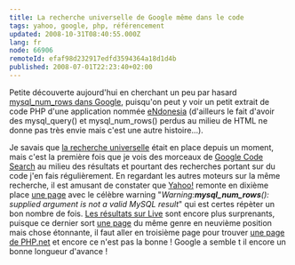 ```yaml
---
title: La recherche universelle de Google même dans le code
tags: yahoo, google, php, référencement
updated: 2008-10-31T08:40:55.000Z
lang: fr
node: 66906
remoteId: efaf98d232917edfd3594364a18d1d4b
published: 2008-07-01T22:23:40+02:00
---
```


Petite découverte aujourd'hui en cherchant un peu par hasard [mysql_num_rows dans Google](http://www.google.fr/search?aq=f&amp;hl=fr&amp;safe=off&amp;q=mysql_num_rows&amp;btnG=Rechercher&amp;met), puisqu'on peut y voir un petit extrait de code PHP d'une application nommée [eNdonesia](http://www.endonesia.org/) (d'ailleurs le fait d'avoir des mysql_query() et mysql_num_rows() perdus au milieu de HTML ne donne pas très envie mais c'est une autre histoire...).


Je savais que [la recherche universelle](http://www.webrankinfo.com/actualites/200804-recherche-universelle.htm) était en place depuis un moment, mais c'est la première fois que je vois des morceaux de [Google Code Search](http://www.google.fr/codesearch?hl=fr) au milieu des résultats et pourtant des recherches portant sur du code j'en fais régulièrement. En regardant les autres moteurs sur la même recherche, il est amusant de constater que [Yahoo!](http://fr.search.yahoo.com/search;_ylt=A1f4cfpKjmpIT.8ATvRiAQx.?p=mysql_num_rows&amp;ei=UTF-8&amp;iscqry=&amp;fr=sfp) remonte en dixième place [une page](http://www.preefoo.fr/) avec le célèbre warning &quot;*Warning:****mysql_num_rows****(): supplied argument is not a valid MySQL result*&quot; qui est certes répèter un bon nombre de fois. [Les résultats sur Live](http://search.live.com/results.aspx?q=mysql_num_rows&amp;go=&amp;form=QBRE) sont encore plus surprenants, puisque ce dernier sort [une page](http://www.mpt-fressenneville.fr/) du même genre en neuvième position mais chose étonnante, il faut aller en troisième page pour trouver [une page de PHP.net](http://www.php.net/manual/fr/function.mysql-tablename.php) et encore ce n'est pas la bonne ! Google a semble t il encore un bonne longueur d'avance !

